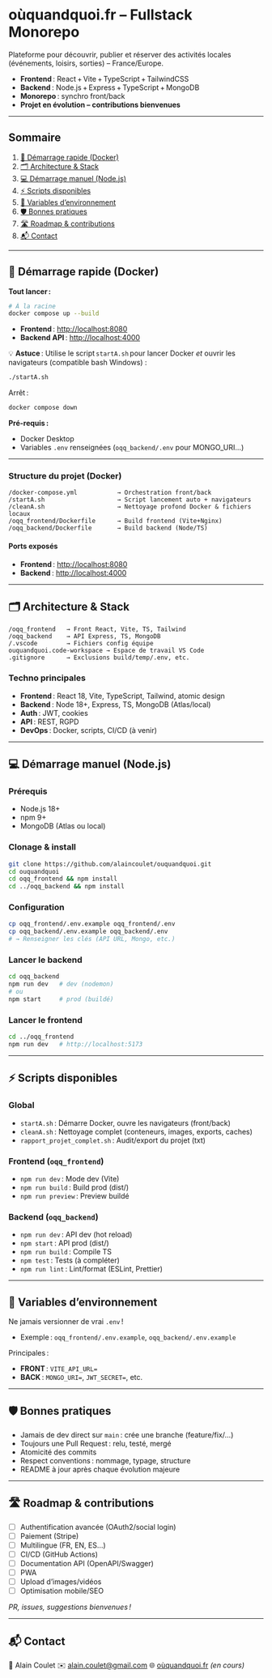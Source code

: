# oùquandquoi.fr – Fullstack Monorepo

Plateforme pour découvrir, publier et réserver des activités locales (événements, loisirs, sorties) – France/Europe.

- **Frontend** : React + Vite + TypeScript + TailwindCSS
- **Backend** : Node.js + Express + TypeScript + MongoDB
- **Monorepo** : synchro front/back
- **Projet en évolution – contributions bienvenues**

---

## Sommaire

1. [🚀 Démarrage rapide (Docker)](#-démarrage-rapide-docker)
2. [🗂️ Architecture & Stack](#architecture--stack)
3. [💻 Démarrage manuel (Node.js)](#démarrage-manuel-nodejs)
4. [⚡ Scripts disponibles](#scripts-disponibles)
5. [🔑 Variables d’environnement](#variables-denvironnement)
6. [🛡️ Bonnes pratiques](#bonnes-pratiques)
7. [🛣️ Roadmap & contributions](#roadmap--contributions)
8. [📬 Contact](#contact)

---

## 🚀 Démarrage rapide (Docker)

**Tout lancer :**

```bash
# À la racine
docker compose up --build
````

* **Frontend** : [http://localhost:8080](http://localhost:8080)
* **Backend API** : [http://localhost:4000](http://localhost:4000)

💡 **Astuce** :
Utilise le script `startA.sh` pour lancer Docker *et* ouvrir les navigateurs (compatible bash Windows) :

```bash
./startA.sh
```

Arrêt :

```bash
docker compose down
```

**Pré-requis :**

* Docker Desktop
* Variables `.env` renseignées (`oqq_backend/.env` pour MONGO_URI...)

---

### Structure du projet (Docker)

```
/docker-compose.yml           → Orchestration front/back
/startA.sh                    → Script lancement auto + navigateurs
/cleanA.sh                    → Nettoyage profond Docker & fichiers locaux
/oqq_frontend/Dockerfile      → Build frontend (Vite+Nginx)
/oqq_backend/Dockerfile       → Build backend (Node/TS)
```

#### Ports exposés

* **Frontend** : [http://localhost:8080](http://localhost:8080)
* **Backend** : [http://localhost:4000](http://localhost:4000)

---

## 🗂️ Architecture & Stack

```
/oqq_frontend   → Front React, Vite, TS, Tailwind
/oqq_backend    → API Express, TS, MongoDB
/.vscode        → Fichiers config équipe
ouquandquoi.code-workspace → Espace de travail VS Code
.gitignore      → Exclusions build/temp/.env, etc.
```

### Techno principales

* **Frontend** : React 18, Vite, TypeScript, Tailwind, atomic design
* **Backend** : Node 18+, Express, TS, MongoDB (Atlas/local)
* **Auth** : JWT, cookies
* **API** : REST, RGPD
* **DevOps** : Docker, scripts, CI/CD (à venir)

---

## 💻 Démarrage manuel (Node.js)

### Prérequis

* Node.js 18+
* npm 9+
* MongoDB (Atlas ou local)

### Clonage & install

```bash
git clone https://github.com/alaincoulet/ouquandquoi.git
cd ouquandquoi
cd oqq_frontend && npm install
cd ../oqq_backend && npm install
```

### Configuration

```bash
cp oqq_frontend/.env.example oqq_frontend/.env
cp oqq_backend/.env.example oqq_backend/.env
# → Renseigner les clés (API URL, Mongo, etc.)
```

### Lancer le backend

```bash
cd oqq_backend
npm run dev   # dev (nodemon)
# ou
npm start     # prod (buildé)
```

### Lancer le frontend

```bash
cd ../oqq_frontend
npm run dev   # http://localhost:5173
```

---

## ⚡ Scripts disponibles

### Global

* `startA.sh` : Démarre Docker, ouvre les navigateurs (front/back)
* `cleanA.sh` : Nettoyage complet (conteneurs, images, exports, caches)
* `rapport_projet_complet.sh` : Audit/export du projet (txt)

### Frontend (`oqq_frontend`)

* `npm run dev` : Mode dev (Vite)
* `npm run build` : Build prod (dist/)
* `npm run preview` : Preview buildé

### Backend (`oqq_backend`)

* `npm run dev` : API dev (hot reload)
* `npm start` : API prod (dist/)
* `npm run build` : Compile TS
* `npm test` : Tests (à compléter)
* `npm run lint` : Lint/format (ESLint, Prettier)

---

## 🔑 Variables d’environnement

Ne jamais versionner de vrai `.env` !

* Exemple : `oqq_frontend/.env.example`, `oqq_backend/.env.example`

Principales :

* **FRONT** : `VITE_API_URL=`
* **BACK** : `MONGO_URI=`, `JWT_SECRET=`, etc.

---

## 🛡️ Bonnes pratiques

* Jamais de dev direct sur `main` : crée une branche (feature/fix/…)
* Toujours une Pull Request : relu, testé, mergé
* Atomicité des commits
* Respect conventions : nommage, typage, structure
* README à jour après chaque évolution majeure

---

## 🛣️ Roadmap & contributions

* [ ] Authentification avancée (OAuth2/social login)
* [ ] Paiement (Stripe)
* [ ] Multilingue (FR, EN, ES…)
* [ ] CI/CD (GitHub Actions)
* [ ] Documentation API (OpenAPI/Swagger)
* [ ] PWA
* [ ] Upload d’images/vidéos
* [ ] Optimisation mobile/SEO

*PR, issues, suggestions bienvenues !*

---

## 📬 Contact

👤 Alain Coulet
✉️ [alain.coulet@gmail.com](mailto:alain.coulet@gmail.com)
🌐 [oùquandquoi.fr](https://oùquandquoi.fr) *(en cours)*
